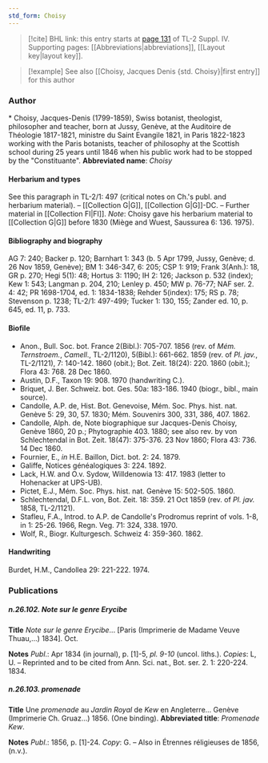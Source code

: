 ```yaml
---
std_form: Choisy
---
```


> [!cite] BHL link: this entry starts at [page 131](https://www.biodiversitylibrary.org/page/33265808) of TL-2 Suppl. IV.
> Supporting pages: [[Abbreviations|abbreviations]], [[Layout key|layout key]].

> [!example] See also [[Choisy, Jacques Denis {std. Choisy}|first entry]] for this author

### Author

\* Choisy, Jacques-Denis (1799-1859), Swiss botanist, theologist, philosopher and teacher, born at Jussy, Genève, at the Auditoire de Théologie 1817-1821, ministre du Saint Evangile 1821, in Paris 1822-1823 working with the Paris botanists, teacher of philosophy at the Scottish school during 25 years until 1846 when his public work had to be stopped by the "Constituante". 
**Abbreviated name**: *Choisy*

#### Herbarium and types

See this paragraph in TL-2/1: 497 (critical notes on Ch.'s publ. and herbarium material). – [[Collection G|G]], [[Collection G|G]]-DC. – Further material in [[Collection FI|FI]].
*Note*: Choisy gave his herbarium material to [[Collection G|G]] before 1830 (Miège and Wuest, Saussurea 6: 136. 1975).

#### Bibliography and biography

AG 7: 240; Backer p. 120; Barnhart 1: 343 (b. 5 Apr 1799, Jussy, Genève; d. 26 Nov 1859, Genève); BM 1: 346-347, 6: 205; CSP 1: 919; Frank 3(Anh.): 18, GR p. 270; Hegi 5(1): 48; Hortus 3: 1190; IH 2: 126; Jackson p. 532 (index); Kew 1: 543; Langman p. 204, 210; Lenley p. 450; MW p. 76-77; NAF ser. 2. 4: 42; PR 1698-1704, ed. 1: 1834-1838; Rehder 5(index): 175; RS p. 78; Stevenson p. 1238; TL-2/1: 497-499; Tucker 1: 130, 155; Zander ed. 10, p. 645, ed. 11, p. 733.

#### Biofile

- Anon., Bull. Soc. bot. France 2(Bibl.): 705-707. 1856 (rev. of *Mém. Ternstroem.*, *Camell*., TL-2/1120), 5(Bibl.): 661-662. 1859 (rev. of *Pl. jav.*, TL-2/1121), 7: 140-142. 1860 (obit.); Bot. Zeit. 18(24): 220. 1860 (obit.); Flora 43: 768. 28 Dec 1860.
- Austin, D.F., Taxon 19: 908. 1970 (handwriting C.).
- Briquet, J. Ber. Schweiz. bot. Ges. 50a: 183-186. 1940 (biogr., bibl., main source).
- Candolle, A.P. de, Hist. Bot. Genevoise, Mém. Soc. Phys. hist. nat. Genève 5: 29, 30, 57. 1830; Mém. Souvenirs 300, 331, 386, 407. 1862.
- Candolle, Alph. de, Note biographique sur Jacques-Denis Choisy, Genève 1860, 20 p.; Phytographie 403. 1880; see also rev. by von Schlechtendal in Bot. Zeit. 18(47): 375-376. 23 Nov 1860; Flora 43: 736. 14 Dec 1860.
- Fournier, E., *in* H.E. Baillon, Dict. bot. 2: 24. 1879.
- Galiffe, Notices généalogiques 3: 224. 1892.
- Lack, H.W. and O.v. Sydow, Willdenowia 13: 417. 1983 (letter to Hohenacker at UPS-UB).
- Pictet, E.J., Mém. Soc. Phys. hist. nat. Genève 15: 502-505. 1860.
- Schlechtendal, D.F.L. von, Bot. Zeit. 18: 359. 21 Oct 1859 (rev. of *Pl. jav.* 1858, TL-2/1121).
- Stafleu, F.A., Introd. to A.P. de Candolle's Prodromus reprint of vols. 1-8, in 1: 25-26. 1966, Regn. Veg. 71: 324, 338. 1970.
- Wolf, R., Biogr. Kulturgesch. Schweiz 4: 359-360. 1862.

#### Handwriting

Burdet, H.M., Candollea 29: 221-222. 1974.

### Publications

##### n.26.102. Note sur le genre Erycibe

**Title**
*Note sur le genre Erycibe*... \[Paris (Imprimerie de Madame Veuve Thuau,...) 1834\]. Oct.

**Notes**
*Publ*.: Apr 1834 (in journal), p. \[1\]-5, *pl. 9-10* (uncol. liths.). *Copies*: L, U. – Reprinted and to be cited from Ann. Sci. nat., Bot. ser. 2. 1: 220-224. 1834.

##### n.26.103. promenade

**Title**
Une *promenade* au *Jardin Royal* de *Kew* en Angleterre... Genève (Imprimerie Ch. Gruaz...) 1856. (One binding).
**Abbreviated title**: *Promenade Kew*.

**Notes**
*Publ*.: 1856, p. \[1\]-24. *Copy*: G. – Also in Étrennes réligieuses de 1856, (n.v.).

